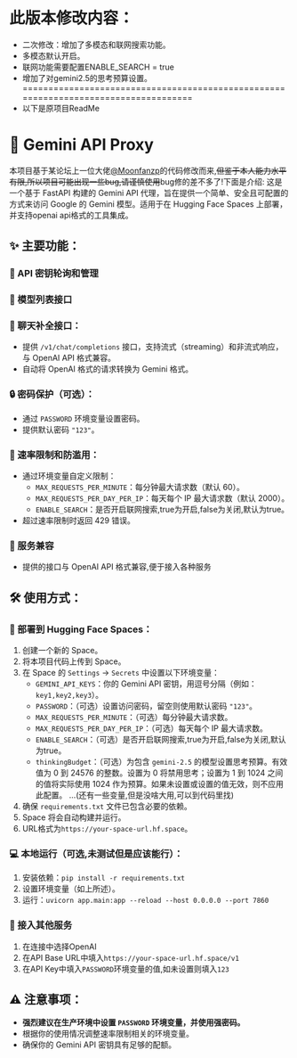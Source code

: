 # 此版本修改内容：

*   二次修改：增加了多模态和联网搜索功能。
*   多模态默认开启。
*   联网功能需要配置ENABLE_SEARCH = true
*   增加了对gemini2.5的思考预算设置。
====================================================================================
*   以下是原项目ReadMe

# 🚀 Gemini API Proxy

本项目基于某论坛上一位大佬[@Moonfanzp](https://github.com/Moonfanz)的代码修改而来,~~但鉴于本人能力水平有限,所以项目可能出现一些bug,请谨慎使用~~bug修的差不多了!下面是介绍:
这是一个基于 FastAPI 构建的 Gemini API 代理，旨在提供一个简单、安全且可配置的方式来访问 Google 的 Gemini 模型。适用于在 Hugging Face Spaces 上部署，并支持openai api格式的工具集成。


## ✨ 主要功能：

### 🔑 API 密钥轮询和管理

### 📑 模型列表接口

### 💬 聊天补全接口：

*   提供 `/v1/chat/completions` 接口，支持流式（streaming）和非流式响应，与 OpenAI API 格式兼容。
*   自动将 OpenAI 格式的请求转换为 Gemini 格式。

### 🔒 密码保护（可选）：

*   通过 `PASSWORD` 环境变量设置密码。
*   提供默认密码 `"123"`。

### 🚦 速率限制和防滥用：

*   通过环境变量自定义限制：
    *   `MAX_REQUESTS_PER_MINUTE`：每分钟最大请求数（默认 60）。
    *   `MAX_REQUESTS_PER_DAY_PER_IP`：每天每个 IP 最大请求数（默认 2000）。
    *   `ENABLE_SEARCH`：是否开启联网搜索,true为开启,false为关闭,默认为true。
*   超过速率限制时返回 429 错误。

### 🧩 服务兼容

*   提供的接口与 OpenAI API 格式兼容,便于接入各种服务

## 🛠️ 使用方式：

### 🚀 部署到 Hugging Face Spaces：

1.  创建一个新的 Space。
2.  将本项目代码上传到 Space。
3.  在 Space 的 `Settings` -> `Secrets` 中设置以下环境变量：
    *   `GEMINI_API_KEYS`：你的 Gemini API 密钥，用逗号分隔（例如：`key1,key2,key3`）。
    *   `PASSWORD`：（可选）设置访问密码，留空则使用默认密码 `"123"`。
    *   `MAX_REQUESTS_PER_MINUTE`：（可选）每分钟最大请求数。
    *   `MAX_REQUESTS_PER_DAY_PER_IP`：（可选）每天每个 IP 最大请求数。
    *   `ENABLE_SEARCH`：（可选）是否开启联网搜索,true为开启,false为关闭,默认为true。
    *   `thinkingBudget`：（可选）为包含 `gemini-2.5` 的模型设置思考预算。有效值为 0 到 24576 的整数。设置为 0 将禁用思考；设置为 1 到 1024 之间的值将实际使用 1024 作为预算。如果未设置或设置的值无效，则不应用此配置。
    ...(还有一些变量,但是没啥大用,可以到代码里找)
4.  确保 `requirements.txt` 文件已包含必要的依赖。
5.  Space 将会自动构建并运行。
6.  URL格式为`https://your-space-url.hf.space`。

### 💻 本地运行（可选,未测试但是应该能行）：

1.  安装依赖：`pip install -r requirements.txt`
2.  设置环境变量（如上所述）。
3.  运行：`uvicorn app.main:app --reload --host 0.0.0.0 --port 7860`

### 🔌 接入其他服务

1.  在连接中选择OpenAI
2.  在API Base URL中填入`https://your-space-url.hf.space/v1`
3.  在API Key中填入`PASSWORD`环境变量的值,如未设置则填入`123`

## ⚠️ 注意事项：

*   **强烈建议在生产环境中设置 `PASSWORD` 环境变量，并使用强密码。**
*   根据你的使用情况调整速率限制相关的环境变量。
*   确保你的 Gemini API 密钥具有足够的配额。
